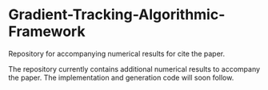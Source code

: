 # Gradient-Tracking-Algorithmic-Framework
Repository for accompanying numerical results for cite the paper.

The repository currently contains additional numerical results to accompany the paper. The implementation and generation code will soon follow.


